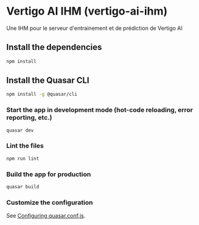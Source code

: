 # Vertigo AI IHM (vertigo-ai-ihm)

Une IHM pour le serveur d'entrainement et de prédiction de Vertigo AI

## Install the dependencies
```bash
npm install
```
## Install the Quasar CLI
```bash
npm install -g @quasar/cli
```

### Start the app in development mode (hot-code reloading, error reporting, etc.)
```bash
quasar dev
```

### Lint the files
```bash
npm run lint
```

### Build the app for production
```bash
quasar build
```

### Customize the configuration
See [Configuring quasar.conf.js](https://v1.quasar.dev/quasar-cli/quasar-conf-js).

